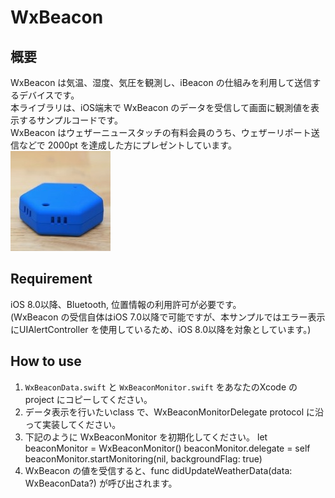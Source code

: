 WxBeacon
========

概要
------
WxBeacon は気温、湿度、気圧を観測し、iBeacon の仕組みを利用して送信するデバイスです。  
本ライブラリは、iOS端末で WxBeacon のデータを受信して画面に観測値を表示するサンプルコードです。  
WxBeacon はウェザーニュースタッチの有料会員のうち、ウェザーリポート送信などで 2000pt を達成した方にプレゼントしています。  
![WxBeacon](WxBeacon.jpg)

Requirement
--------
iOS 8.0以降、Bluetooth, 位置情報の利用許可が必要です。  
(WxBeacon の受信自体はiOS 7.0以降で可能ですが、本サンプルではエラー表示にUIAlertController を使用しているため、iOS 8.0以降を対象としています。)


How to use
--------
1. `WxBeaconData.swift` と `WxBeaconMonitor.swift` をあなたのXcode の project にコピーしてください。
2. データ表示を行いたいclass で、WxBeaconMonitorDelegate protocol に沿って実装してください。
3. 下記のように WxBeaconMonitor を初期化してください。
    let beaconMonitor = WxBeaconMonitor()
    beaconMonitor.delegate = self
    beaconMonitor.startMonitoring(nil, backgroundFlag: true)
4. WxBeacon の値を受信すると、func didUpdateWeatherData(data: WxBeaconData?) が呼び出されます。
